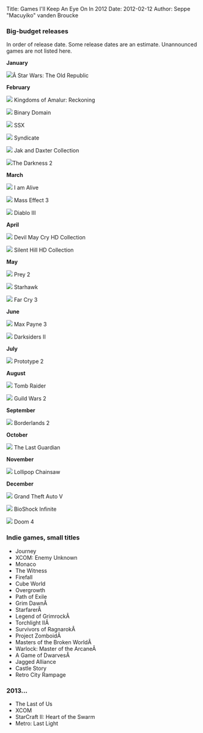 Title: Games I'll Keep An Eye On In 2012
Date: 2012-02-12
Author: Seppe "Macuyiko" vanden Broucke

###  Big-budget releases

In order of release date. Some release dates are an estimate. Unannounced games are not listed here.

**January**

![](http://1.bp.blogspot.com/-ZQB2xOIMgeI/TzgPDR850GI/AAAAAAAASlo/vVD2fY04eLc/s1600/01swtor.png)Â Star Wars: The Old Republic

**February**

![](http://4.bp.blogspot.com/-HVmysJ6WBto/TzgPDgAAZUI/AAAAAAAASls/vbZd0YGq_uc/s1600/02amalur.png) Kingdoms of Amalur: Reckoning

![](http://1.bp.blogspot.com/-ne2uxgW49D0/TzgPEPaFh1I/AAAAAAAASl0/a3ZP-1gAWzo/s1600/03binary.png) Binary Domain

![](http://1.bp.blogspot.com/-M0z7j0hN5hk/TzgPEtNIzaI/AAAAAAAASl8/UL8nKwCjGpI/s1600/04ssx.png) SSX

![](http://3.bp.blogspot.com/-7PLziSv_SKs/TzgPFIeT7-I/AAAAAAAASmA/GqSFEVoSaHw/s1600/05syndicate.png) Syndicate

![](http://4.bp.blogspot.com/-s2DgVjpcl9g/TzgPFWTYVPI/AAAAAAAASmM/dlxN_GOnu7w/s1600/06jakdaxter.png) Jak and Daxter Collection

![](http://3.bp.blogspot.com/-HuqqOjauCjk/TzgPGrIoqEI/AAAAAAAASmY/XvDFXeCKSqY/s1600/06thedarkness2.png)The Darkness 2

**March**

![](http://2.bp.blogspot.com/-bZjGNEBIo7U/TzgPH72jdyI/AAAAAAAASmc/JFkvkvrTNG8/s1600/07iamalive.png) I am Alive

![](http://4.bp.blogspot.com/-TAohiAHuRyo/TzgPIY0FGuI/AAAAAAAASmo/cDKseuSJIjY/s1600/08me3.png) Mass Effect 3

![](http://2.bp.blogspot.com/-ZP9PTLY4D2I/TzgPJfFIojI/AAAAAAAASms/znx-5cPZpoo/s1600/09diablo3.png) Diablo III

**April**

![](http://1.bp.blogspot.com/-87y6eA8vVYg/TzgPKL-0pNI/AAAAAAAASm4/RmgLrUEKFqw/s1600/10dmchd.png) Devil May Cry HD Collection

![](http://1.bp.blogspot.com/-JyS5O__MCgc/TzgPK5-77TI/AAAAAAAASm8/l_ggLtKsw9U/s1600/11silenthd.png) Silent Hill HD Collection

**May**

![](http://3.bp.blogspot.com/-1zJTTnudvKM/TzgPLZW130I/AAAAAAAASnE/fRUZvue4aCU/s1600/12prey2.png) Prey 2

![](http://1.bp.blogspot.com/-zU5bt2CUJKY/TzgPLh8rn_I/AAAAAAAASnI/UgV5Y6zdKsI/s1600/13starhawk.png) Starhawk

![](http://2.bp.blogspot.com/-OcaFW8XF9rU/TzgPMWsVDQI/AAAAAAAASnU/ZG7FdoM717U/s1600/14farcry3.png) Far Cry 3

**June**

![](http://4.bp.blogspot.com/-v660N7pZ02A/TzgPNyAGpyI/AAAAAAAASnc/udzqcH2e1bo/s1600/15maxpayne3.png) Max Payne 3

![](http://2.bp.blogspot.com/-2PkAsOjKOL8/TzgPOxOv60I/AAAAAAAASnk/LCE7w0V86Qg/s1600/16darksiders2.png) Darksiders II

**July**

![](http://4.bp.blogspot.com/-Odydc9vxmKk/TzgPPLK9x_I/AAAAAAAASns/TPLBrS8z3wc/s1600/17prototype2.png) Prototype 2

**August**

![](http://3.bp.blogspot.com/-BGeMIVRrkHw/TzgPQL2weII/AAAAAAAASn0/1uqXjYmA278/s1600/18tombraider.png) Tomb Raider

![](http://3.bp.blogspot.com/-41sa4eS8MPQ/TzgPQztPwfI/AAAAAAAASn8/NuVMBjdZaUc/s1600/19guild2.png) Guild Wars 2

**September**

![](http://1.bp.blogspot.com/-ONzeRMhnfAY/TzgPRexr6OI/AAAAAAAASoI/9ljyn5owtXE/s1600/20borderlands2.png) Borderlands 2

**October**

![](http://2.bp.blogspot.com/-U9Em38fp9dM/TzgPR_YUb1I/AAAAAAAASoM/1egyejKSAss/s1600/21lastguardian.png) The Last Guardian

**November**

![](http://4.bp.blogspot.com/-XZ1SiDm_Jng/TzgPSvkz5DI/AAAAAAAASoU/MpvjDkXcKM4/s1600/22lollipop.png) Lollipop Chainsaw

**December**

![](http://3.bp.blogspot.com/-idlrkEuPir8/TzgPTDDbzsI/AAAAAAAASoc/0YGgTNc9W9o/s1600/23gta5.png) Grand Theft Auto V

![](http://3.bp.blogspot.com/-nb8RFBsBzW8/TzgPTjQaMUI/AAAAAAAASok/QDi8imhYHC8/s1600/24bioshocki.png) BioShock Infinite

![](http://3.bp.blogspot.com/-2JGbxRUWvYM/TzgPTxUiEaI/AAAAAAAASos/lL4iCzfO530/s1600/25doom4.png) Doom 4

###  Indie games, small titles

- Journey
- XCOM: Enemy Unknown
- Monaco
- The Witness
- Firefall
- Cube World
- Overgrowth
- Path of Exile
- Grim DawnÂ
- StarfarerÂ
- Legend of GrimrockÂ
- Torchlight IIÂ
- Survivors of RagnarokÂ
- Project ZomboidÂ
- Masters of the Broken WorldÂ
- Warlock: Master of the ArcaneÂ
- A Game of DwarvesÂ
- Jagged Alliance
- Castle Story
- Retro City Rampage

###  2013...

- The Last of Us
- XCOM
- StarCraft II: Heart of the Swarm
- Metro: Last Light

